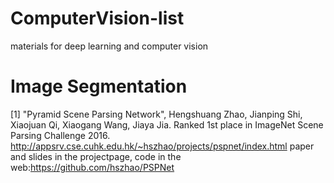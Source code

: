 # ComputerVision-list
materials for deep learning and computer vision

# Image Segmentation
[1] "Pyramid Scene Parsing Network", Hengshuang Zhao, Jianping Shi, Xiaojuan Qi, Xiaogang Wang, Jiaya Jia.
Ranked 1st place in ImageNet Scene Parsing Challenge 2016. http://appsrv.cse.cuhk.edu.hk/~hszhao/projects/pspnet/index.html
paper and slides in the projectpage, code in the web:https://github.com/hszhao/PSPNet
